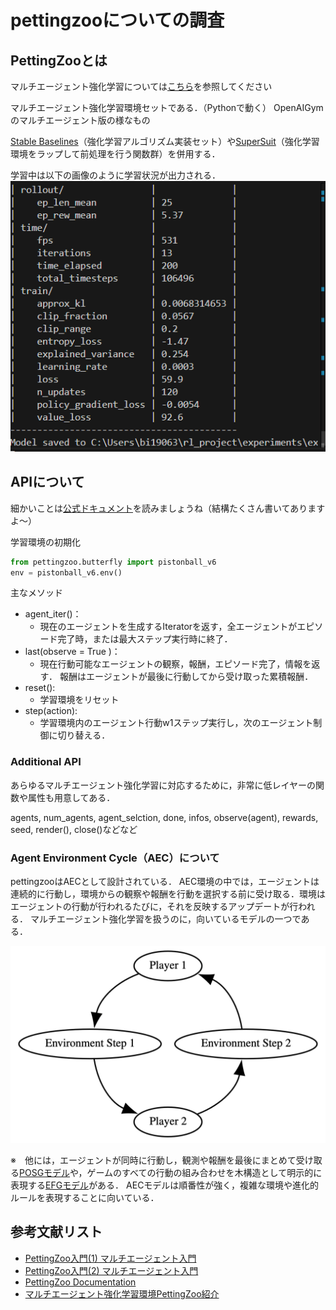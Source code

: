 # pettingzooについての調査

## PettingZooとは

マルチエージェント強化学習については[こちら](マルチエージェント強化学習.md
)を参照してください

マルチエージェント強化学習環境セットである．（Pythonで動く）
OpenAIGymのマルチエージェント版の様なもの

[Stable Baselines](Stable_Baselines.md)（強化学習アルゴリズム実装セット）や[SuperSuit](SuperSuit.md
)（強化学習環境をラップして前処理を行う関数群）を併用する．

学習中は以下の画像のように学習状況が出力される．
![学習時の出力例](image.png)

## APIについて

細かいことは[公式ドキュメント](https://pettingzoo.farama.org/api/aec/#about-aec)を読みましょうね（結構たくさん書いてありますよ～）

学習環境の初期化

``` Python
from pettingzoo.butterfly import pistonball_v6
env = pistonball_v6.env()
```

主なメソッド

- agent_iter()：
  - 現在のエージェントを生成するIteratorを返す，全エージェントがエピソード完了時，または最大ステップ実行時に終了．
- last(observe = True )：
  - 現在行動可能なエージェントの観察，報酬，エピソード完了，情報を返す．
    報酬はエージェントが最後に行動してから受け取った累積報酬．
- reset():
  - 学習環境をリセット
- step(action):
  - 学習環境内のエージェント行動w1ステップ実行し，次のエージェント制御に切り替える．

### Additional API

あらゆるマルチエージェント強化学習に対応するために，非常に低レイヤーの関数や属性も用意してある．

agents, num_agents, agent_selction, done, infos, observe(agent), rewards, seed, render(), close()などなど

### Agent Environment Cycle（AEC）について

pettingzooはAECとして設計されている．
AEC環境の中では，エージェントは連続的に行動し，環境からの観察や報酬を行動を選択する前に受け取る．環境はエージェントの行動が行われるたびに，それを反映するアップデートが行われる．
マルチエージェント強化学習を扱うのに，向いているモデルの一つである．

![alt text](aec_cycle_figure.png)

※　他には，エージェントが同時に行動し，観測や報酬を最後にまとめて受け取る[POSGモデル](POSGモデル.md)や，ゲームのすべての行動の組み合わせを木構造として明示的に表現する[EFGモデル](EFGモデル.md
)がある．
AECモデルは順番性が強く，複雑な環境や進化的ルールを表現することに向いている．

## 参考文献リスト

- [PettingZoo入門(1) マルチエージェント入門](https://note.com/npaka/n/n9b9074b8f916)
- [PettingZoo入門(2) マルチエージェント入門](https://note.com/npaka/n/n06d8ba36d5bc)
- [PettingZoo Documentation](https://pettingzoo.farama.org/index.html)
- [マルチエージェント強化学習環境PettingZoo紹介](https://www.toolify.ai/ja/ai-news-jp/%E5%BC%B7%E5%8C%96%E5%AD%A6%E7%BF%92%E7%92%B0%E5%A2%83pettingzoo%E7%B4%B9%E4%BB%8B-592521)